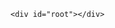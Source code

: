 
<!DOCTYPE html>
<html lang="en">
  <head>
    <meta charset="utf-8" />
    <meta name="viewport"
      content="width=device-width, initial-scale=1" />
    <title>O2 Concept</title>
  </head>
  <body>

    <div id="root"></div>

  </body>
</html>
